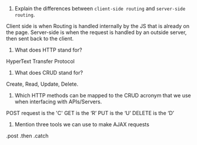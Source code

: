 1.  Explain the differences between `client-side routing` and `server-side routing`.

Client side is when Routing is handled internally by the JS that is already on the page. 
Server-side is when the request is handled by an outside server, then sent back to the client.

1.  What does HTTP stand for?

HyperText Transfer Protocol


1.  What does CRUD stand for?

Create, Read, Update, Delete.

1.  Which HTTP methods can be mapped to the CRUD acronym that we use when interfacing with APIs/Servers.

POST request is the 'C'
GET is the ‘R’
PUT is the ‘U’
DELETE is the ‘D’

1.  Mention three tools we can use to make AJAX requests

.post
.then
.catch